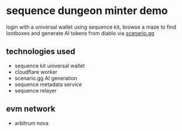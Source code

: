 # sequence dungeon minter demo
login with a universal wallet using sequence kit, browse a maze to find lootboxes and generate AI tokens from diablo via [scenario.gg](https://www.scenario.com/)

## technologies used
- sequence kit universal wallet
- cloudflare worker
- scenario.gg AI generation
- sequence metadata service
- sequence relayer

## evm network
- arbitrum nova
